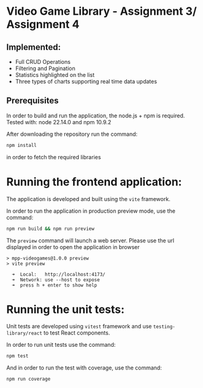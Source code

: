 # Video Game Library - Assignment 3/ Assignment 4

## Implemented:

* Full CRUD Operations
* Filtering and Pagination
* Statistics highlighted on the list
* Three types of charts supporting real time data updates

## Prerequisites

In order to build and run the application, the node.js + npm is required. Tested with: node 22.14.0 and npm 10.9.2

After downloading the repository run the command:

```bash
npm install
```

in order to fetch the required libraries

# Running the frontend application:

The application is developed and built using the `vite` framework.

In order to run the application in production
preview mode, use the command:

```bash
npm run build && npm run preview
```

The `preview` command will launch a web server. Please use the url displayed in order to open the application in browser

```
> mpp-videogames@1.0.0 preview
> vite preview

  ➜  Local:   http://localhost:4173/
  ➜  Network: use --host to expose
  ➜  press h + enter to show help

```

# Running the unit tests:

Unit tests are developed using `vitest` framework and use `testing-library/react` to test React components.

In order to run unit tests use the command:

```bash
npm test
```

And in order to run the test with coverage, use the command:

```bash
npm run coverage
```
